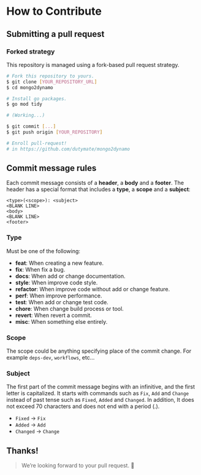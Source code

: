 # How to Contribute

## Submitting a pull request

### Forked strategy

This repository is managed using a fork-based pull request strategy.

```sh
# Fork this repository to yours.
$ git clone [YOUR_REPOSITORY_URL]
$ cd mongo2dynamo

# Install go packages.
$ go mod tidy

# (Working...)

$ git commit [...]
$ git push origin [YOUR_REPOSITORY]

# Enroll pull-request!
# in https://github.com/dutymate/mongo2dynamo
```

## Commit message rules

Each commit message consists of a **header**, a **body** and a **footer**. 
The header has a special format that includes a **type**, a **scope** and a **subject**:

```
<type>(<scope>): <subject>
<BLANK LINE>
<body>
<BLANK LINE>
<footer>
```

### Type

Must be one of the following:

- **feat**: When creating a new feature.
- **fix**: When fix a bug.
- **docs**: When add or change documentation.
- **style**: When improve code style.
- **refactor**: When improve code without add or change feature.
- **perf**: When improve performance.
- **test**: When add or change test code.
- **chore**: When change build process or tool.
- **revert**: When revert a commit.
- **misc**: When something else entirely.

### Scope

The scope could be anything specifying place of the commit change. 
For example `deps-dev`, `workflows`, etc...

### Subject

The first part of the commit message begins with an infinitive, and the first letter is capitalized. 
It starts with commands such as `Fix`, `Add` and `Change` instead of past tense such as `Fixed`, `Added` 
and `Changed`. In addition, It does not exceed 70 characters and does not end with a period (.).

-   `Fixed` -> `Fix`
-   `Added` -> `Add`
-   `Changed` -> `Change`

## Thanks!

> We’re looking forward to your pull request. 🙏
